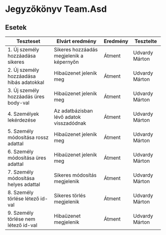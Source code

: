 # Jegyzőkönyv Team.Asd

## Esetek

Teszteset                       |   Elvárt eredmény               |   Eredmény   | Tesztelte
----------------------------|--------------------------|----------------------|---------------
1. Új személy hozzáadása sikeres | Sikeres hozzáadás megjelenik a képernyőn | Átment   | Udvardy Márton   
2. Új személy hozzáadása hibás adatokkal | Hibaüzenet jelenik meg | Átment |Udvardy Márton   
3. Új személy hozzáadás üres body-val | Hibaüzenet jelenik meg |  Átment | Udvardy Márton
4. Személyek lekérdezése | Az adatbázisban lévő adatok visszadódnak | Átment | Udvardy Márton
5. Személy módosítása rossz adattal | Hibaüzenet jelenik meg | Átment | Udvardy Márton
6. Személy módosítása üres adattal | Hibaüzenet jelenik meg | Átment | Udvardy Márton
7. Személy módosítása helyes adattal | Sikeres módosítás megjelenik | Átment | Udvardy Márton
8. Személy törlése létező id-val | Sikeres törlés megjelenik | Átment | Udvardy Márton
9. Személy törlése nem létező id-val | Hibaüzenet megjelenik | Átment | Udvardy Márton
